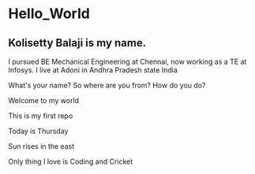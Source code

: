 # Hello_World
## Kolisetty Balaji is my name.
I pursued BE Mechanical Engineering at Chennai, now working as a TE at Infosys.
I live at Adoni in Andhra Pradesh state India

What's your name?
So where are you from?
How do you do?

Welcome to my world

This is my first repo

Today is Thursday

Sun rises in the east

Only thing I love is Coding and Cricket
